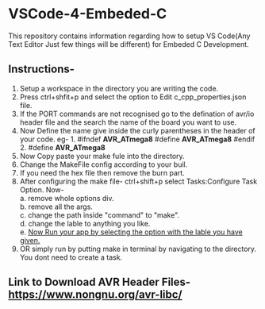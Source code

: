# VSCode-4-Embeded-C
This repository contains information regarding how to setup VS Code(Any Text Editor Just few things will be different) for Embeded C Development.

## Instructions-
  1. Setup a workspace in the directory you are writing the code.
  2. Press ctrl+shfit+p and select the option to Edit c_cpp_properties.json file.
  3. If the PORT commands are not recognised go to the defination of avr/io header file
     and the search the name of the board you want to use. 
  4. Now Define the name give inside the curly parentheses in the header of your code.
      eg- 1. #ifndef __AVR_ATmega8__
                #define __AVR_ATmega8__
             #endif
          2. #define __AVR_ATmega8__
  5. Now Copy paste your make fule into the directory.
  6. Change the MakeFile config according to your buil. 
  7. If you need the hex file then remove the burn part.
  8. After configuring the make file- ctrl+shift+p select Tasks:Configure Task Option.
      Now-                                                                                        
        a. remove whole options div.             
        b. remove all the args.                         
        c. change the path inside "command" to "make".                                    
        d. change the lable to anything you like.                                             
        e. <u>Now Run your app by selecting the option with the lable you have given.</u>          
  9. OR simply run by putting make in terminal by navigating to the directory. You dont need to create a task.

## Link to Download AVR Header Files- https://www.nongnu.org/avr-libc/

